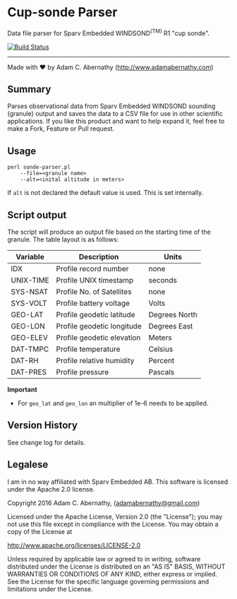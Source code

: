 # Cup-sonde Parser
Data file parser for Sparv Embedded WINDSOND<sup>(TM)</sup> R1 "cup sonde".

[![Build Status](https://travis-ci.org/adamabernathy/windsond-parser.svg?branch=master)](https://travis-ci.org/adamabernathy/windsond-parser)

---
Made with :heart: by Adam C. Abernathy (http://www.adamabernathy.com)


## Summary
Parses observational data from Sparv Embedded WINDSOND sounding (granule) output and saves the data to a CSV file for use in other scientific applications.  If you like this product and want to help expand it, feel free to make a Fork, Feature or Pull request.


## Usage
    perl sonde-parser.pl
        --file=<granule name>
        --alt=<inital altitude in meters>

If `alt` is not declared the default value is used.  This is set internally.


## Script output
The script will produce an output file based on the starting time of the granule.  The table layout is as follows:

| Variable      | Description                   | Units             |
| ------------- | ----------------------------- | ----------------- |
| IDX           | Profile record number         | none              |
| UNIX-TIME     | Profile UNIX timestamp        | seconds           |
| SYS-NSAT      | Profile No. of Satellites     | none              |
| SYS-VOLT      | Profile battery voltage       | Volts             |
| GEO-LAT       | Profile geodetic latitude     | Degrees North     |
| GEO-LON       | Profile geodetic longitude    | Degrees East      |
| GEO-ELEV      | Profile geodetic elevation    | Meters            |
| DAT-TMPC      | Profile temperature           | Celsius           |
| DAT-RH        | Profile relative humidity     | Percent           |
| DAT-PRES      | Profile pressure              | Pascals           |


**Important**
  - For `geo_lat` and `geo_lon` an multiplier of 1e-6 needs to be applied.

## Version History
See change log for details.

## Legalese
I am in no way affiliated with Sparv Embedded AB. This software is licensed under the Apache 2.0 license.

Copyright 2016 Adam C. Abernathy, (adamabernathy@gmail.com)

Licensed under the Apache License, Version 2.0 (the "License"); you may not use this file except in compliance with the License.  You may obtain a copy of the License at

http://www.apache.org/licenses/LICENSE-2.0

Unless required by applicable law or agreed to in writing, software distributed under the License is distributed on an "AS IS" BASIS, WITHOUT WARRANTIES OR CONDITIONS OF ANY KIND, either express or implied. See the License for the specific language governing permissions and limitations under the License.
